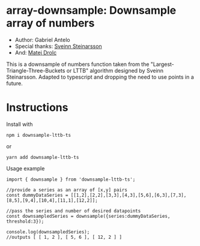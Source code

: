array-downsample: Downsample array of numbers
================================================

* Author: Gabriel Antelo
* Special thanks: [Sveinn Steinarsson](https://github.com/sveinn-steinarsson/flot-downsample)
* And: [Matej Drolc](https://github.com/pingec/downsample-lttb)

This is a downsample of numbers function taken from the "Largest-Triangle-Three-Buckets or LTTB" algorithm designed by Sveinn Steinarsson. 
Adapted to typescript and dropping the need to use points in a future.

# Instructions

Install with

	npm i downsample-lttb-ts
or
    
    yarn add downsample-lttb-ts

Usage example

    import { downsample } from 'downsample-lttb-ts';
	
	//provide a series as an array of [x,y] pairs
	const dummyDataSeries = [[1,2],[2,2],[3,3],[4,3],[5,6],[6,3],[7,3],[8,5],[9,4],[10,4],[11,1],[12,2]];

	//pass the series and number of desired datapoints
	const downsampledSeries = downsample({series:dummyDataSeries, threshold:3});
	
	console.log(downsampledSeries);	
	//outputs [ [ 1, 2 ], [ 5, 6 ], [ 12, 2 ] ]
